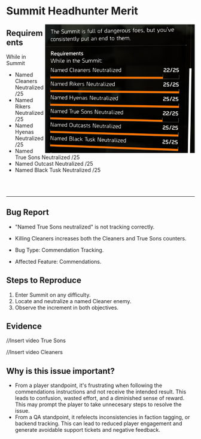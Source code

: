 # Summit Headhunter Merit
<img align="right" src="Media/Summit-Headhunter-Merit-Commendation-Desc.png" alt="Image of the Requirements of the Summit Headhunter Merit" width="400">

## Requirements
While in Summit
- Named Cleaners Neutralized /25
- Named Rikers Neutralized /25
- Named Hyenas Neutralized /25
- Named True Sons Neutralized /25
- Named Outcast Neutralized /25
- Named Black Tusk Neutralized /25

<br />
<br />

---

## Bug Report

- "Named True Sons neutralized" is not tracking correctly.
- Killing Cleaners increases both the Cleaners and True Sons counters.

- Bug Type: Commendation Tracking.
- Affected Feature: Commendations.

## Steps to Reproduce
1. Enter Summit on any difficulty.
2. Locate and neutralize a named Cleaner enemy.
3. Observe the increment in both objectives.

## Evidence

//Insert video True Sons

//Insert video Cleaners

## Why is this issue important?
- From a player standpoint, it's frustrating when following the commendations instructions and not receive the intended result. This leads to confusion, wasted effort, and a diminished sense of reward. This may prompt the player to take unnecesary steps to resolve the issue.
- From a QA standpoint, it refelects inconsistencies in faction tagging, or backend tracking. This can lead to reduced player engagement and generate avoidable support tickets and negative feedback.
